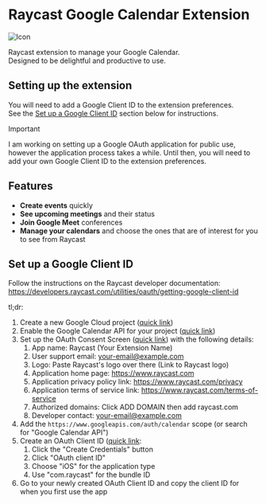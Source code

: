 # Raycast Google Calendar Extension

![Icon](/assets/extension-icon-sm.png)

Raycast extension to manage your Google Calendar.  
Designed to be delightful and productive to use.

## Setting up the extension

You will need to add a Google Client ID to the extension preferences.  
See the [Set up a Google Client ID](#set-up-a-google-client-id) section below for instructions.

> [!IMPORTANT]
>
> I am working on setting up a Google OAuth application for public use, however the application process takes a while.
> Until then, you will need to add your own Google Client ID to the extension preferences.

## Features

- **Create events** quickly
- **See upcoming meetings** and their status
- **Join Google Meet** conferences
- **Manage your calendars** and choose the ones that are of interest for you to see from Raycast

## Set up a Google Client ID

Follow the instructions on the Raycast developer documentation:
https://developers.raycast.com/utilities/oauth/getting-google-client-id

tl;dr:

1. Create a new Google Cloud project ([quick link](https://console.cloud.google.com/projectcreate))
1. Enable the Google Calendar API for your project ([quick link](https://console.cloud.google.com/apis/api/calendar-json.googleapis.com))
1. Set up the OAuth Consent Screen ([quick link](https://console.cloud.google.com/apis/credentials/consent)) with the following details:
   1. App name: Raycast (Your Extension Name)
   1. User support email: your-email@example.com
   1. Logo: Paste Raycast's logo over there (Link to Raycast logo)
   1. Application home page: https://www.raycast.com
   1. Application privacy policy link: https://www.raycast.com/privacy
   1. Application terms of service link: https://www.raycast.com/terms-of-service
   1. Authorized domains: Click ADD DOMAIN then add raycast.com
   1. Developer contact: your-email@example.com
1. Add the `https://www.googleapis.com/auth/calendar` scope (or search for "Google Calendar API")
1. Create an OAuth Client ID ([quick link](https://console.cloud.google.com/apis/credentials):
   1. Click the "Create Credentials" button
   1. Click "OAuth client ID"
   1. Choose "iOS" for the application type
   1. Use "com.raycast" for the bundle ID
1. Go to your newly created OAuth Client ID and copy the client ID for when you first use the app
